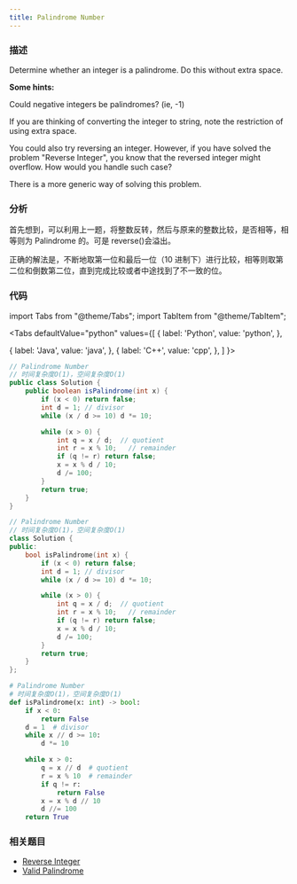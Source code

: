 ```yaml
---
title: Palindrome Number
---
```


### 描述

Determine whether an integer is a palindrome. Do this without extra space.

**Some hints:**

Could negative integers be palindromes? (ie, -1)

If you are thinking of converting the integer to string, note the restriction of using extra space.

You could also try reversing an integer. However, if you have solved the problem "Reverse Integer", you know that the reversed integer might overflow. How would you handle such case?

There is a more generic way of solving this problem.

### 分析

首先想到，可以利用上一题，将整数反转，然后与原来的整数比较，是否相等，相等则为 Palindrome 的。可是 reverse()会溢出。

正确的解法是，不断地取第一位和最后一位（10 进制下）进行比较，相等则取第二位和倒数第二位，直到完成比较或者中途找到了不一致的位。

### 代码

import Tabs from "@theme/Tabs";
import TabItem from "@theme/TabItem";

<Tabs
defaultValue="python"
values={[
{ label: 'Python', value: 'python', },

{ label: 'Java', value: 'java', },
{ label: 'C++', value: 'cpp', },
]
}>
<TabItem value="java">

```java
// Palindrome Number
// 时间复杂度O(1)，空间复杂度O(1)
public class Solution {
    public boolean isPalindrome(int x) {
        if (x < 0) return false;
        int d = 1; // divisor
        while (x / d >= 10) d *= 10;

        while (x > 0) {
            int q = x / d;  // quotient
            int r = x % 10;   // remainder
            if (q != r) return false;
            x = x % d / 10;
            d /= 100;
        }
        return true;
    }
}
```

</TabItem>
<TabItem value="cpp">

```cpp
// Palindrome Number
// 时间复杂度O(1)，空间复杂度O(1)
class Solution {
public:
    bool isPalindrome(int x) {
        if (x < 0) return false;
        int d = 1; // divisor
        while (x / d >= 10) d *= 10;

        while (x > 0) {
            int q = x / d;  // quotient
            int r = x % 10;   // remainder
            if (q != r) return false;
            x = x % d / 10;
            d /= 100;
        }
        return true;
    }
};
```

</TabItem>

<TabItem value="python">

```python
# Palindrome Number
# 时间复杂度O(1)，空间复杂度O(1)
def isPalindrome(x: int) -> bool:
    if x < 0:
        return False
    d = 1  # divisor
    while x // d >= 10:
        d *= 10

    while x > 0:
        q = x // d  # quotient
        r = x % 10  # remainder
        if q != r:
            return False
        x = x % d // 10
        d //= 100
    return True
```

</TabItem>
</Tabs>

### 相关题目

- [Reverse Integer](reverse-integer.md)
- [Valid Palindrome](../dual-pointers/valid-palindrome.md)
